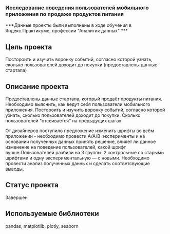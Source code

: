 ### Исследование поведения пользователей мобильного приложения по продаже продуктов питания

***Данные проекты были выполнены в ходе обучения в Яндекс.Практикуме, профессии "Аналитик данных" ***

## Цель проекта

Постороить и изучить воронку событий, согласно которой узнать, сколько пользователей доходит до покупки (предоставлены данные стартапа)

## Описание проекта

Предоставлены данные стартапа, который продаёт продукты питания. Необходимо выяснить, как ведут себя пользователи мобильного приложения. Постороить и изучить воронку событий, согласно которой узнать, сколько пользователей доходит до покупки. Сколько пользователей "отсеивается" на предыдущих шагах.

От дизайнеров поступило предложение изменить шрифты во всём приложении - необходимо провести A/A/B-эксперименты и на основании полученных данных принять решение, влияет ли данное изменение на поведение пользователей, какой шрифт лучше.Пользователей разбили на 3 группы: 2 контрольные со старыми шрифтами и одну экспериментальную — с новыми. Необходимо провести анализ полученных данных и сделать соответсвующие выводы.

## Статус проекта

Завершен 

## Используемые библиотеки

pandas, matplotlib, plotly, seaborn
